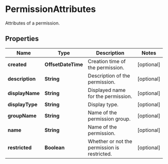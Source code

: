 

# PermissionAttributes

Attributes of a permission.

## Properties

Name | Type | Description | Notes
------------ | ------------- | ------------- | -------------
**created** | **OffsetDateTime** | Creation time of the permission. |  [optional]
**description** | **String** | Description of the permission. |  [optional]
**displayName** | **String** | Displayed name for the permission. |  [optional]
**displayType** | **String** | Display type. |  [optional]
**groupName** | **String** | Name of the permission group. |  [optional]
**name** | **String** | Name of the permission. |  [optional]
**restricted** | **Boolean** | Whether or not the permission is restricted. |  [optional]



